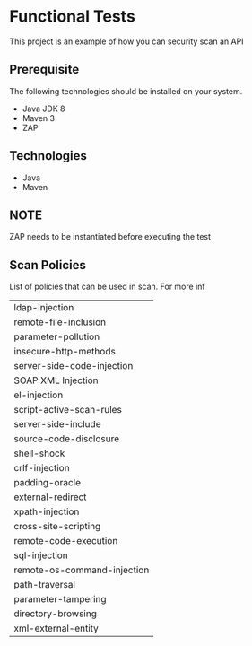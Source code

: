 # Functional Tests
This project is an example of how you can security scan an API

## Prerequisite 
The following technologies should be installed on your system.
* Java JDK 8
* Maven 3
* ZAP

## Technologies
* Java
* Maven


## NOTE
ZAP needs to be instantiated before executing the test

## Scan Policies

List of policies that can be used in scan. For more inf

|                            |
|----------------------------|
|ldap-injection              |    
|remote-file-inclusion       |      
|parameter-pollution         | 
|insecure-http-methods       |
|server-side-code-injection  |
|SOAP XML Injection          |
|el-injection                |
|script-active-scan-rules    |
|server-side-include         |
|source-code-disclosure      |
|shell-shock                 |
|crlf-injection              |
|padding-oracle              |
|external-redirect           |
|xpath-injection             |
|cross-site-scripting        |
|remote-code-execution       |
|sql-injection               |
|remote-os-command-injection |
|path-traversal              |
|parameter-tampering         |
|directory-browsing          |
|xml-external-entity         |